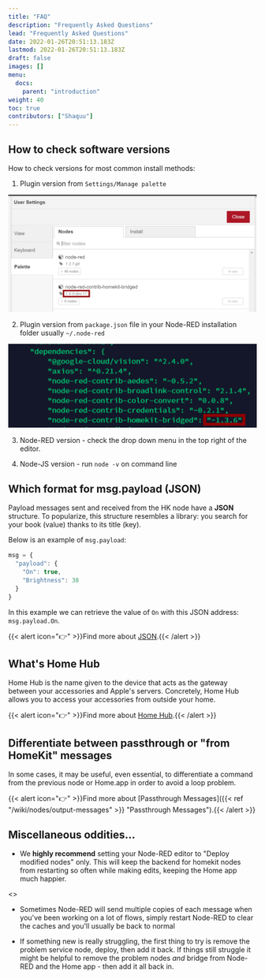 ```yaml
---
title: "FAQ"
description: "Frequently Asked Questions"
lead: "Frequently Asked Questions"
date: 2022-01-26T20:51:13.183Z
lastmod: 2022-01-26T20:51:13.183Z
draft: false
images: []
menu:
  docs:
    parent: "introduction"
weight: 40
toc: true
contributors: ["Shaquu"]
---
```


## How to check software versions

How to check versions for most common install methods:

1. Plugin version from `Settings/Manage palette`

  ![Nodes Version via Manage Palette](nodes_version_manage_palette.png)

2. Plugin version from `package.json` file in your Node-RED installation folder usually `~/.node-red`

  ![Nodes Version via package.json](nodes_version_package_json.png)
  
3. Node-RED version - check the drop down menu in the top right of the editor.

3. Node-JS version - run `node -v` on command line

## Which format for msg.payload (JSON)

Payload messages sent and received from the HK node have a **JSON** structure.
To popularize, this structure resembles a library: you search for your book (value) thanks to its title (key).

Below is an example of `msg.payload`:

```js
msg = {
  "payload": {
    "On": true,
    "Brightness": 38
  }
}
```
In this example we can retrieve the value of `On` with this JSON address: `msg.payload.On`.

{{< alert icon="👉" >}}Find more about [JSON](https://en.wikipedia.org/wiki/JSON).{{< /alert >}}

## What's Home Hub

Home Hub is the name given to the device that acts as the gateway between your accessories and Apple's servers.
Concretely, Home Hub allows you to access your accessories from outside your home.

{{< alert icon="👉" >}}Find more about [Home Hub](https://support.apple.com/en-us/HT207057).{{< /alert >}}

## Differentiate between passthrough or "from HomeKit" messages

In some cases, it may be useful, even essential, to differentiate a command from the previous node or Home.app in order to avoid a loop problem.

{{< alert icon="👉" >}}Find more about [Passthrough Messages]({{< ref "/wiki/nodes/output-messages" >}} "Passthrough Messages").{{< /alert >}}

## Miscellaneous oddities...

- We **highly recommend** setting your Node-RED editor to "Deploy modified nodes" only. This will keep the backend for homekit nodes from restarting so often while making edits, keeping the Home app much happier.

<<insert screenshot here>>

- Sometimes Node-RED will send multiple copies of each message when you've been working on a lot of flows, simply restart Node-RED to clear the caches and you'll usually be back to normal
  
- If something new is really struggling, the first thing to try is remove the problem service node, deploy, then add it back. If things still struggle it might be helpful to remove the problem nodes *and* bridge from Node-RED and the Home app - then add it all back in.
